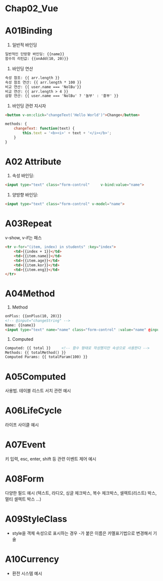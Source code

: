 # Chap02_Vue

# A01Binding

1. 일반적 바인딩

```html
일반적인 단방향 바인딩: {{name}}
함수의 리턴값: {{onAdd(10, 20)}}
```

1. 바인딩 연산

```html
속성 참조: {{ arr.length }}
속성 참조 연산: {{ arr.length * 100 }} 
비교 연산: {{ user.name === 'NolBu'}} 
비교 연산: {{ arr.length > 4 }} 
삼항 연산: {{ user.name === 'NolBu' ? '놀부' : '흥부' }}
```

1. 바인딩 관련 지시자

```html
<button v-on:click="changeText('Hello World')">Change</button>
```

```javascript
methods: {                         
    changeText: function(text) {
        this.text = '<b><i>' + text + '</i></b>';
    }
}
```

# A02 Attribute

1. 속성 바인딩:

```html
<input type="text" class="form-control"     v-bind:value="name">
```

1. 양방향 바인딩:

```html
<input type="text" class="form-control" v-model="name">
```

# A03Repeat

v-show, v-if는 패스

```html
<tr v-for="(item, index) in students" :key="index">
    <td>{{index + 1}}</td>
    <td>{{item.name}}</td>
    <td>{{item.age}}</td>
    <td>{{item.kor}}</td>
    <td>{{item.eng}}</td>
</tr>
```

# A04Method

1. Method

```html
onPlus: {{onPlus(10, 20)}}
<!-- @input="changeString" -->
Name: {{name}}
<input type="text" name="name" class="form-control" :value="name" @input="changeString">
```

1. Computed

```html
Computed: {{ total }}     <!-- 함수 형태로 작성했지만 속성으로 사용한다 -->
Methods: {{ totalMethod() }}
Computed Params: {{ totalParam(100) }}
```

# A05Computed

사용법. 테이블 리스트 서치 관련 예시

# A06LifeCycle

라이프 사이클 예시

# A07Event

키 입력, esc, enter, shift 등 관련 이벤트 제어 예시

# A08Form

다양한 필드 예시
(텍스트, 라디오, 싱글 체크박스, 복수 체크박스, 셀렉트(리스트) 박스, 멀티 셀렉트 박스 ...)

# A09StyleClass

- style을 객체 속성으로 표시하는 경우 -가 붙은 이름은 카멜표기법으로 변경해서 기술

# A10Currency

- 환전 시스템 예시
